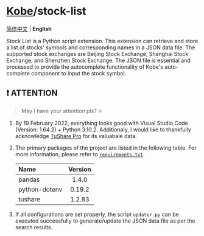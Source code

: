 # [Kobe](../../../..)/stock-list

[简体中文](./README-zhCN.md) | **English**

Stock List is a Python script extension. This extension can retrieve and store a list of stocks' symbols and corresponding names in a JSON data file. The supported stock exchanges are Beijing Stock Exchange, Shanghai Stock Exchange, and Shenzhen Stock Exchange. The JSON file is essential and processed to provide the autocomplete functionality of Kobe's auto-complete component to input the stock symbol.

## ❗ ATTENTION

> May I have your attention pls? 🔥

1. By 19 February 2022, everything looks good with Visual Studio Code (Version: 1.64.2) + Python 3.10.2. Additionaly, I would like to thankfully acknowledge [TuShare Pro](https://tushare.pro/) for its valuabale data.
2. The primary packages of the project are listed in the following table. For more information, please refer to [`requirements.txt`](./requirements.txt).

   | Name          | Version |
   | :------------ | :-----: |
   | pandas        |  1.4.0  |
   | python-dotenv | 0.19.2  |
   | tushare       | 1.2.83  |

3. If all configurations are set properly, the script `updater.py` can be executed successfully to generate/update the JSON data file as per the search results.
